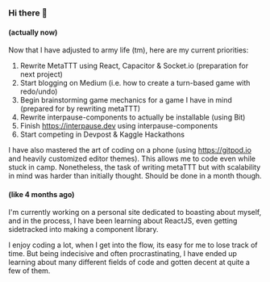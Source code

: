 ### Hi there 👋

#### (actually now)

Now that I have adjusted to army life (tm), here are my current priorities:
1. Rewrite MetaTTT using React, Capacitor & Socket.io (preparation for next project)
2. Start blogging on Medium (i.e. how to create a turn-based game with redo/undo)
3. Begin brainstorming game mechanics for a game I have in mind (prepared for by rewriting metaTTT)
4. Rewrite interpause-components to actually be installable (using Bit)
5. Finish <https://interpause.dev> using interpause-components
5. Start competing in Devpost & Kaggle Hackathons

I have also mastered the art of coding on a phone (using <https://gitpod.io> and heavily customized editor themes). This allows me to code even while stuck in camp. Nonetheless, the task of writing metaTTT but with scalability in mind was harder than initially thought. Should be done in a month though.

#### (like 4 months ago)

I'm currently working on a personal site dedicated to boasting about myself, and in the process, I have been learning about ReactJS, even getting sidetracked into making a component library.

I enjoy coding a lot, when I get into the flow, its easy for me to lose track of time. But being indecisive and often procrastinating, I have ended up learning about many different fields of code and gotten decent at quite a few of them.
<!--
**Interpause/interpause** is a ✨ _special_ ✨ repository because its `README.md` (this file) appears on your GitHub profile.

Here are some ideas to get you started:

- 🔭 I’m currently working on ...
- 🌱 I’m currently learning ...
- 👯 I’m looking to collaborate on ...
- 🤔 I’m looking for help with ...
- 💬 Ask me about ...
- 📫 How to reach me: ...
- 😄 Pronouns: ...
- ⚡ Fun fact: ...
-->
